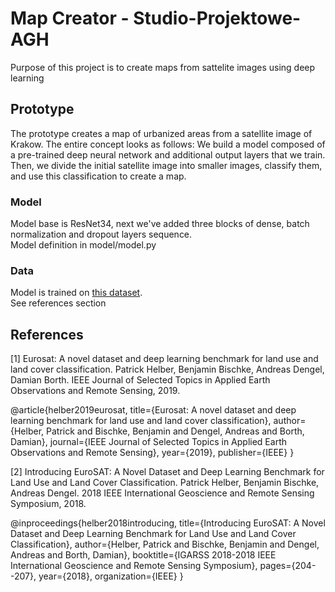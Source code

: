 # Map Creator - Studio-Projektowe-AGH
Purpose of this project is to create maps from sattelite images using deep learning

## Prototype

The prototype creates a map of urbanized areas from a satellite image of Krakow. The entire concept looks as follows: We build a model composed of a pre-trained deep neural network and additional output layers that we train. Then, we divide the initial satellite image into smaller images, classify them, and use this classification to create a map.

### Model
Model base is ResNet34, next we've added three blocks of dense, batch normalization and dropout layers sequence.  
Model definition in model/model.py

### Data
Model is trained on [this dataset](https://github.com/phelber/EuroSAT).  
   See references section

## References

[1] Eurosat: A novel dataset and deep learning benchmark for land use and land cover classification. Patrick Helber, Benjamin Bischke, Andreas Dengel, Damian Borth. IEEE Journal of Selected Topics in Applied Earth Observations and Remote Sensing, 2019.

@article{helber2019eurosat,
  title={Eurosat: A novel dataset and deep learning benchmark for land use and land cover classification},
  author={Helber, Patrick and Bischke, Benjamin and Dengel, Andreas and Borth, Damian},
  journal={IEEE Journal of Selected Topics in Applied Earth Observations and Remote Sensing},
  year={2019},
  publisher={IEEE}
}

[2] Introducing EuroSAT: A Novel Dataset and Deep Learning Benchmark for Land Use and Land Cover Classification. Patrick Helber, Benjamin Bischke, Andreas Dengel. 2018 IEEE International Geoscience and Remote Sensing Symposium, 2018.

@inproceedings{helber2018introducing,
  title={Introducing EuroSAT: A Novel Dataset and Deep Learning Benchmark for Land Use and Land Cover Classification},
  author={Helber, Patrick and Bischke, Benjamin and Dengel, Andreas and Borth, Damian},
  booktitle={IGARSS 2018-2018 IEEE International Geoscience and Remote Sensing Symposium},
  pages={204--207},
  year={2018},
  organization={IEEE}
}
